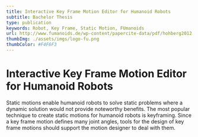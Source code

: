 ```yaml
---
title: Interactive Key Frame Motion Editor for Humanoid Robots
subtitle: Bachelor Thesis
type: publication
keywords: Robot, Key Frame, Static Motion, FUmanoids
url: http://www.fumanoids.de/wp-content/papercite-data/pdf/hohberg2012.pdf
thumbImg: ./assets/imgs/logo-fu.png
thumbColor: #F4F6F3
---
```


# Interactive Key Frame Motion Editor for Humanoid Robots

Static motions enable humanoid robots to solve static problems where a dynamic
solution would not provide noteworthy benefits. The most popular technique to
create static motions for humanoid robots is keyframing. Since a key frame motion
defines many joint angles, tools for the design of key frame motions should support
the motion designer to deal with them.